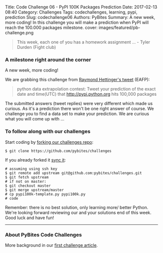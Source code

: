 Title: Code Challenge 06 - PyPI 100K Packages Prediction
Date: 2017-02-13 08:40
Category: Challenges
Tags: codechallenges, learning, pypi, prediction
Slug: codechallenge06
Authors: PyBites
Summary: A new week, more coding! In this challenge you will make a prediction when PyPI will reach the 100.000 packages milestone.
cover: images/featured/pb-challenge.png

> This week, each one of you has a homework assignment ... - Tyler Durden (Fight club)

### A milestone right around the corner

A new week, more coding! 

We are grabbing this challenge from [Raymond Hettinger's tweet](https://twitter.com/raymondh/status/829474817082433536) (EAFP):

> python data extrapolation contest: Tweet your prediction of the exact date and time(UTC) that http://pypi.python.org  hits 100,000 packages

The submitted answers (tweet replies) were very different which made us curious. As it's a prediction there won't be one right answer of course. We challenge you to find a data set to make your prediction. We are curious what you will come up with ...

### To follow along with our challenges

Start coding by [forking our challenges repo](https://github.com/pybites/challenges):

    $ git clone https://github.com/pybites/challenges

If you already forked it [sync it](https://help.github.com/articles/syncing-a-fork/):

    # assuming using ssh key
    $ git remote add upstream git@github.com:pybites/challenges.git 
    $ git fetch upstream
    # if not on master: 
    $ git checkout master 
    $ git merge upstream/master
    # cp pypi100k-template.py pypi100k.py
    # code

Remember: there is no best solution, only learning more/ better Python. We're looking forward reviewing our and your solutions end of this week. Good luck and have fun!

---

### About PyBites Code Challenges

More background in our [first challenge article](http://pybit.es/codechallenge01.html).

